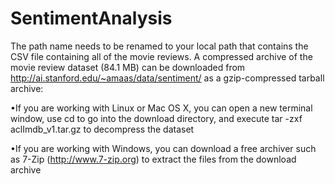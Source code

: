 # SentimentAnalysis
The path name needs to be renamed to your local path that contains the CSV file containing all of the movie reviews.
A compressed archive of the movie review dataset (84.1 MB) can be downloaded from http://ai.stanford.edu/~amaas/data/sentiment/ 
as a gzip-compressed tarball archive:

•If you are working with Linux or Mac OS X, you can open a new terminal window, use cd to go into the download directory,
 and execute tar -zxf aclImdb_v1.tar.gz to decompress the dataset
 
•If you are working with Windows, you can download a free archiver such as 7-Zip (http://www.7-zip.org) to extract the files 
 from the download archive
